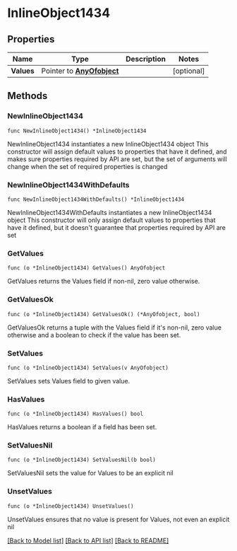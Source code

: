 # InlineObject1434

## Properties

Name | Type | Description | Notes
------------ | ------------- | ------------- | -------------
**Values** | Pointer to [**AnyOfobject**](anyOf&lt;object&gt;.md) |  | [optional] 

## Methods

### NewInlineObject1434

`func NewInlineObject1434() *InlineObject1434`

NewInlineObject1434 instantiates a new InlineObject1434 object
This constructor will assign default values to properties that have it defined,
and makes sure properties required by API are set, but the set of arguments
will change when the set of required properties is changed

### NewInlineObject1434WithDefaults

`func NewInlineObject1434WithDefaults() *InlineObject1434`

NewInlineObject1434WithDefaults instantiates a new InlineObject1434 object
This constructor will only assign default values to properties that have it defined,
but it doesn't guarantee that properties required by API are set

### GetValues

`func (o *InlineObject1434) GetValues() AnyOfobject`

GetValues returns the Values field if non-nil, zero value otherwise.

### GetValuesOk

`func (o *InlineObject1434) GetValuesOk() (*AnyOfobject, bool)`

GetValuesOk returns a tuple with the Values field if it's non-nil, zero value otherwise
and a boolean to check if the value has been set.

### SetValues

`func (o *InlineObject1434) SetValues(v AnyOfobject)`

SetValues sets Values field to given value.

### HasValues

`func (o *InlineObject1434) HasValues() bool`

HasValues returns a boolean if a field has been set.

### SetValuesNil

`func (o *InlineObject1434) SetValuesNil(b bool)`

 SetValuesNil sets the value for Values to be an explicit nil

### UnsetValues
`func (o *InlineObject1434) UnsetValues()`

UnsetValues ensures that no value is present for Values, not even an explicit nil

[[Back to Model list]](../README.md#documentation-for-models) [[Back to API list]](../README.md#documentation-for-api-endpoints) [[Back to README]](../README.md)


